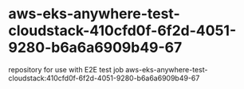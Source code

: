 # aws-eks-anywhere-test-cloudstack-410cfd0f-6f2d-4051-9280-b6a6a6909b49-67
repository for use with E2E test job aws-eks-anywhere-test-cloudstack:410cfd0f-6f2d-4051-9280-b6a6a6909b49-67
